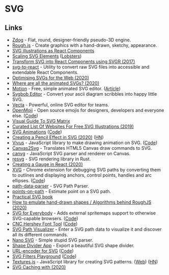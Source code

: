 # SVG

## Links

* [Zdog](https://zzz.dog/) - Flat, round, designer-friendly pseudo-3D engine.
* [Rough.js](https://github.com/pshihn/rough) - Create graphics with a hand-drawn, sketchy, appearance.
* [SVG illustrations as React Components](https://blog.prototypr.io/svg-illustrations-as-react-components-f0e7be304eb6)
* [Scaling SVG Elements](https://wattenberger.com/guide/scaling-svg) \([Lobsters](https://lobste.rs/s/luuqzc/svg_is_telescope_into_another_world)\)
* [Transform SVG into React Components using SVGR \(2017\)](https://gregberge.com/blog/svg-to-react-component-with-svgr)
* [svg-to-react](https://github.com/twilio-labs/svg-to-react) - Utility to convert raw SVG files into accessible and extendable React Components.
* [Optimising SVGs for the Web \(2020\)](https://css-irl.info/optimising-svgs-for-the-web/)
* [Where are all the animated SVGs? \(2020\)](https://www.getmotion.io/blog/where-are-all-the-animated-svgs/)
* [Motion](https://www.getmotion.io/) - Free, simple animated SVG editor. \([Article](https://www.getmotion.io/blog/introducing-motion/)\)
* [Svgbob Editor](https://ivanceras.github.io/svgbob-editor/) - Convert your ascii diagram scribbles into happy little SVG.
* [Vecta](https://vecta.io/) - Powerful, online SVG editor for teams.
* [OpenMoji](https://openmoji.org/) - Open source emojis for designers, developers and everyone else. \([Code](https://github.com/hfg-gmuend/openmoji)\)
* [Visual Guide To SVG Matrix](https://github.com/afternoon2/svg-matrix-visual-guide)
* [Curated List Of Websites For Free SVG Illustrations \(2019\)](https://wweb.dev/resources/free-svg-illustrations)
* [SVG Animations](https://andrew.wang-hoyer.com/experiments/svg-animations/) \([Code](https://github.com/ndrwhr/svg-animation-src)\)
* [Creating a Pencil Effect in SVG \(2020\)](https://heredragonsabound.blogspot.com/2020/02/creating-pencil-effect-in-svg.html) \([HN](https://news.ycombinator.com/item?id=22645959)\)
* [Vivus](http://maxwellito.github.io/vivus/) - JavaScript library to make drawing animation on SVG. \([Code](https://github.com/maxwellito/vivus)\)
* [Canvas2Svg](https://github.com/gliffy/canvas2svg) - Translates HTML5 Canvas draw commands to SVG.
* [canvg](https://github.com/canvg/canvg) - JavaScript SVG parser and renderer on Canvas.
* [resvg](https://github.com/RazrFalcon/resvg) - SVG rendering library in Rust.
* [Creating a Gauge in React \(2020\)](https://wattenberger.com/blog/gauge)
* [XVG](https://xvg.now.sh/) - Chrome extension for debugging SVG paths by converting them to outlines and displaying anchors, control points, handles and arc ellipses. \([Code](https://github.com/winkerVSbecks/xvg)\)
* [path-data-parser](https://github.com/pshihn/path-data-parser) - SVG Path Parser.
* [points-on-path](https://github.com/pshihn/points-on-path) - Estimate point on a SVG path.
* [Practical SVG book](https://abookapart.com/products/practical-svg)
* [How to emulate hand-drawn shapes / Algorithms behind RoughJS \(2020\)](https://shihn.ca/posts/2020/roughjs-algorithms/)
* [SVG for Everybody](https://jonneal.dev/svg4everybody/) - Adds external spritemaps support to otherwise SVG-capable browsers. \([Code](https://github.com/jonathantneal/svg4everybody)\)
* [CNC Hershey Font Tool](https://msurguy.github.io/cnc-text-tool/) \([Code](https://github.com/msurguy/cnc-text-tool)\)
* [SVG Path Visualizer](https://svg-path-visualizer.netlify.app/) - Enter a SVG path data to visualize it and discover all its different commands.
* [Nano SVG](https://github.com/memononen/nanosvg) - Simple stupid SVG parser.
* [Shape Divider App](https://www.shapedivider.app/) - Export a beautiful SVG shape divider.
* [URL-encoder for SVG](https://yoksel.github.io/url-encoder/) \([Code](https://github.com/yoksel/url-encoder)\)
* [SVG Filters Playground](https://yoksel.github.io/svg-filters/#/) \([Code](https://github.com/yoksel/svg-filters)\)
* [Textures.js](https://github.com/riccardoscalco/textures) - JavaScript library for creating SVG patterns. \([Web](https://riccardoscalco.it/textures/)\) \([HN](https://news.ycombinator.com/item?id=23673534)\)
* [SVG Caching with  \(2020\)](https://paco.im/blog/svg-caching-with-use)

